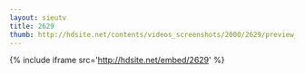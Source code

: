 ```yaml
---
layout: sieutv
title: 2629
thumb: http://hdsite.net/contents/videos_screenshots/2000/2629/preview_360p.mp4.jpg
---
```

{% include iframe src='http://hdsite.net/embed/2629' %}
 
